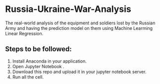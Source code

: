 # Russia-Ukraine-War-Analysis

The real-world analysis of the equipment and soldiers lost by the Russian Army and having the prediction model on them using Machine Learming Linear Regression.

## Steps to be followed:
1. Install Anaconda in your application.
2. Open Jupyter Notebook .
3. Download this repo and upload it in your jupyter notebook server.
4. Run all the cell.
